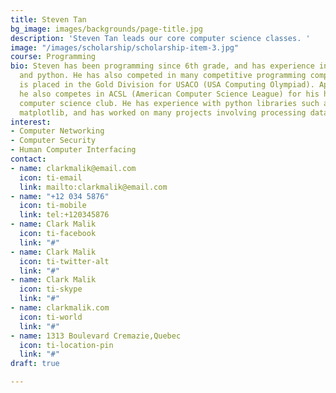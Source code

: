 ```yaml
---
title: Steven Tan
bg_image: images/backgrounds/page-title.jpg
description: 'Steven Tan leads our core computer science classes. '
image: "/images/scholarship/scholarship-item-3.jpg"
course: Programming
bio: Steven has been programming since 6th grade, and has experience in both java
  and python. He has also competed in many competitive programming competitions and
  is placed in the Gold Division for USACO (USA Computing Olympiad). Apart from USACO,
  he also competes in ACSL (American Computer Science League) for his high-school’s
  computer science club. He has experience with python libraries such as numpy, pandas,
  matplotlib, and has worked on many projects involving processing data.
interest:
- Computer Networking
- Computer Security
- Human Computer Interfacing
contact:
- name: clarkmalik@email.com
  icon: ti-email
  link: mailto:clarkmalik@email.com
- name: "+12 034 5876"
  icon: ti-mobile
  link: tel:+120345876
- name: Clark Malik
  icon: ti-facebook
  link: "#"
- name: Clark Malik
  icon: ti-twitter-alt
  link: "#"
- name: Clark Malik
  icon: ti-skype
  link: "#"
- name: clarkmalik.com
  icon: ti-world
  link: "#"
- name: 1313 Boulevard Cremazie,Quebec
  icon: ti-location-pin
  link: "#"
draft: true

---
```

